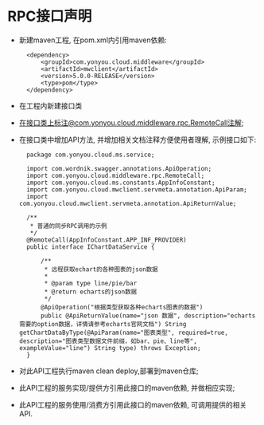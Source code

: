 #  RPC接口声明
- 新建maven工程, 在pom.xml内引用maven依赖:

		<dependency>
			<groupId>com.yonyou.cloud.middleware</groupId>
			<artifactId>mwclient</artifactId>
			<version>5.0.0-RELEASE</version>
			<type>pom</type>
		</dependency>

- 在工程内新建接口类

- 在接口类上标注@com.yonyou.cloud.middleware.rpc.RemoteCall注解;

- 在接口类中增加API方法, 并增加相关文档注释方便使用者理解, 示例接口如下:

		package com.yonyou.cloud.ms.service;
		
		import com.wordnik.swagger.annotations.ApiOperation;
		import com.yonyou.cloud.middleware.rpc.RemoteCall;
		import com.yonyou.cloud.ms.constants.AppInfoConstant;
		import com.yonyou.cloud.mwclient.servmeta.annotation.ApiParam;
		import com.yonyou.cloud.mwclient.servmeta.annotation.ApiReturnValue;
		
		/**
		 * 普通的同步RPC调用的示例
		 */
		@RemoteCall(AppInfoConstant.APP_INF_PROVIDER)
		public interface IChartDataService {
			
			/**
			 * 远程获取echart的各种图表的json数据
			 * 
			 * @param type line/pie/bar
			 * @return echarts的json数据
			 */
			@ApiOperation("根据类型获取各种echarts图表的数据")
			public @ApiReturnValue(name="json 数据", description="echarts 需要的option数据，详情请参考echarts官网文档") String getChartDataByType(@ApiParam(name="图表类型", required=true, description="图表类型数据文件前缀，如bar、pie、line等", exampleValue="line") String type) throws Exception;
		}


- 对此API工程执行maven clean deploy,部署到maven仓库;

- 此API工程的服务实现/提供方引用此接口的maven依赖, 并做相应实现;

- 此API工程的服务使用/消费方引用此接口的maven依赖, 可调用提供的相关API.


